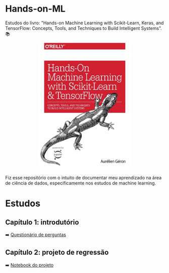 # Hands-on-ML
Estudos do livro: "Hands-on Machine Learning with Scikit-Learn, Keras, and TensorFlow: Concepts, Tools, and Techniques to Build Intelligent Systems". 📚
  

<div align="center">

<img src="img/book.jpg" width="300" height="400">

</div>


Fiz esse repositório com o intuito de documentar meu aprendizado na área de ciência de dados, especificamente nos estudos de machine learning.


# Estudos

## Capítulo 1: introdutório
➡️ [Questionário de perguntas]()
## Capítulo 2: projeto de regressão
➡️ [Notebook do projeto](https://github.com/deborabmfreitas/Hands-on-ML/blob/main/cap-2-end-to-end-regressao.ipynb)